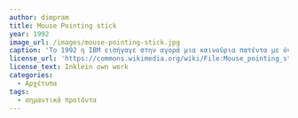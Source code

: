 ```yaml
---
author: dimpram
title: Mouse Pointing stick
year: 1992
image_url: /images/mouse-pointing-stick.jpg
caption: 'Το 1992 η IBM εισήγαγε στην αγορά μια καινούρια πατέντα με όνομα "TrackPoint" - ένα μικρό joystick το οποίο βρίσκεται στο κέντρο ενός πληκτρολογίου υπολογιστή και χρησιμοποιείται ακριβώς για τον ίδιο λόγο όπως το ποντίκι του υπολογιστή. Ήταν δηλαδή ένα pointing device το οποίο συγκεκριμένα δημιουργήθηκε από τον Ted Selker ως αποτέλεσμα μιας έρευνας που διεξήγαγε στην ερευνιτική εταιρία PARC. Αυτός ο παλιός τρόπος διάδρασης αποτελεί πλέον το χαρακτηριστικό στοιχείο των lenovo laptop και πληκτρολογίων και μάλιστα αποτελεί έναν τρόπο διάδρασης που υποστηρίζεται/ενθαρρύνεται σχεδόν αποκλειστικά από την lenovo μέχρι τώρα.'
license_url: 'https://commons.wikimedia.org/wiki/File:Mouse_pointing_stick.jpeg'
license_text: Inklein own work
categories:
  - Αρχέτυπα
tags:
  - σημαντικά προϊόντα
---
```

